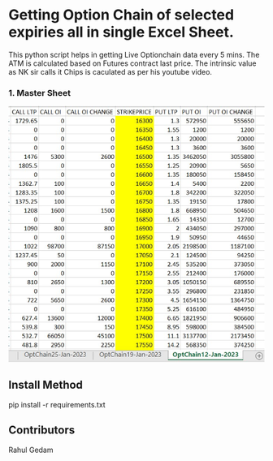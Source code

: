 # Getting Option Chain of selected expiries all in single Excel Sheet.

This python script helps in getting Live Optionchain data every 5 mins.
The ATM is calculated based on Futures contract last price. The intrinsic
value as NK sir calls it Chips is caculated as per his youtube video. 

### 1. Master Sheet
<img src="Images/Master.jpg">

## Install Method
pip install -r requirements.txt

## Contributors
Rahul Gedam
